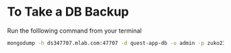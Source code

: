 # To Take a DB Backup

Run the folllowing command from your terminal

```bash
mongodump -h ds347707.mlab.com:47707 -d quest-app-db -u admin -p zuko2352 -o C:\Users\300231982\Desktop\db-backup\
```